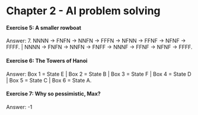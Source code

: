 # Chapter 2 - AI problem solving
#### Exercise 5: A smaller rowboat

Answer: 7.
NNNN -> FNFN -> NNFN -> FFFN -> NFNN -> FFNF -> NFNF -> FFFF. | NNNN -> FNFN -> NNFN -> FNFF -> NNNF -> FFNF -> NFNF -> FFFF.

#### Exercise 6: The Towers of Hanoi 
Answer: Box 1 = State E | Box 2 = State B | Box 3 = State F | Box 4 = State D | Box 5 = State C | Box 6 = State A.

#### Exercise 7: Why so pessimistic, Max?
Answer: -1

